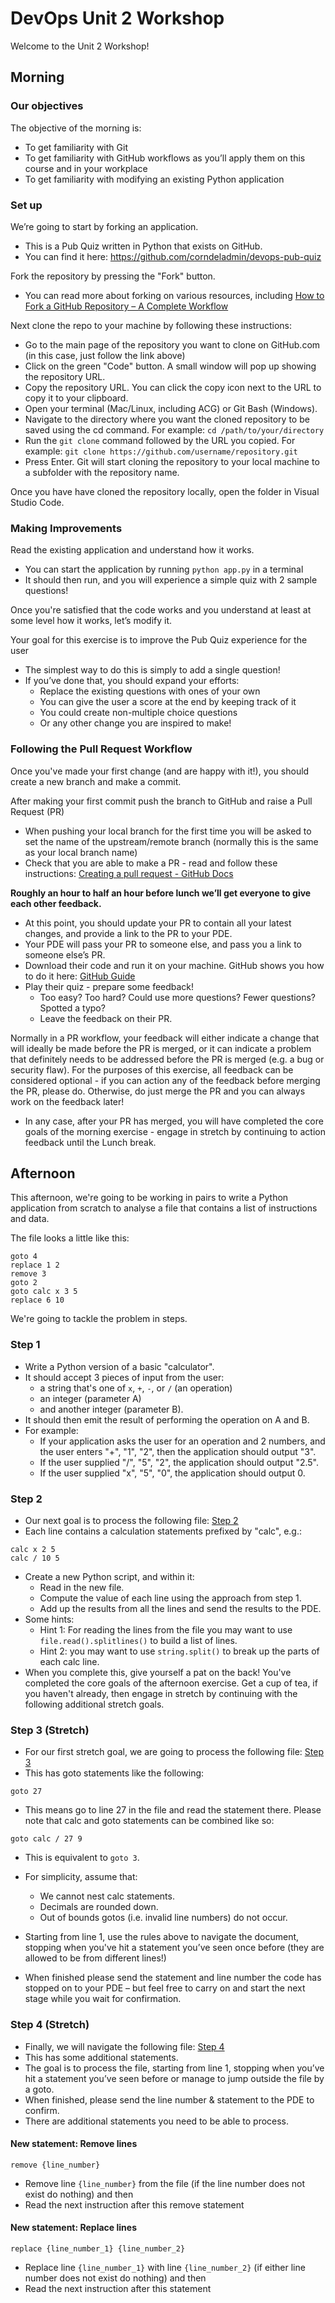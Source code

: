 # DevOps Unit 2 Workshop

Welcome to the Unit 2 Workshop! 

## Morning
### Our objectives
The objective of the morning is:

- To get familiarity with Git
- To get familiarity with GitHub workflows as you’ll apply them on this course and in your workplace
- To get familiarity with modifying an existing Python application 

### Set up
We’re going to start by forking an application. 
- This is a Pub Quiz written in Python that exists on GitHub.
- You can find it here: https://github.com/corndeladmin/devops-pub-quiz

Fork the repository by pressing the "Fork" button. 
- You can read more about forking on various resources, including [How to Fork a GitHub Repository – A Complete Workflow](https://www.freecodecamp.org/news/how-to-fork-a-github-repository/)

Next clone the repo to your machine by following these instructions:
- Go to the main page of the repository you want to clone on GitHub.com (in this case, just follow the link above)
- Click on the green "Code" button. A small window will pop up showing the repository URL.
- Copy the repository URL. You can click the copy icon next to the URL to copy it to your clipboard.
- Open your terminal (Mac/Linux, including ACG) or Git Bash (Windows).
- Navigate to the directory where you want the cloned repository to be saved using the cd command. For example: `cd /path/to/your/directory`
- Run the `git clone` command followed by the URL you copied. For example: `git clone https://github.com/username/repository.git`
- Press Enter. Git will start cloning the repository to your local machine to a subfolder with the repository name.

Once you have have cloned the repository locally, open the folder in Visual Studio Code.

### Making Improvements
Read the existing application and understand how it works.
- You can start the application by running `python app.py` in a terminal
- It should then run, and you will experience a simple quiz with 2 sample questions!

Once you're satisfied that the code works and you understand at least at some level how it works, let’s modify it.

Your goal for this exercise is to improve the Pub Quiz experience for the user
- The simplest way to do this is simply to add a single question!
- If you’ve done that, you should expand your efforts:
    - Replace the existing questions with ones of your own
    - You can give the user a score at the end by keeping track of it
    - You could create non-multiple choice questions 
    - Or any other change you are inspired to make!

### Following the Pull Request Workflow
Once you've made your first change (and are happy with it!), you should create a new branch and make a commit.

After making your first commit push the branch to GitHub and raise a Pull Request (PR)
- When pushing your local branch for the first time you will be asked to set the name of the upstream/remote branch (normally this is the same as your local branch name)
- Check that you are able to make a PR - read and follow these instructions: [Creating a pull request - GitHub Docs](https://docs.github.com/en/pull-requests/collaborating-with-pull-requests/proposing-changes-to-your-work-with-pull-requests/creating-a-pull-request)

**Roughly an hour to half an hour before lunch we’ll get everyone to give each other feedback.**
- At this point, you should update your PR to contain all your latest changes, and provide a link to the PR to your PDE. 
- Your PDE will pass your PR to someone else, and pass you a link to someone else’s PR.
- Download their code and run it on your machine. GitHub shows you how to do it here: [GitHub Guide](https://docs.github.com/en/pull-requests/collaborating-with-pull-requests/reviewing-changes-in-pull-requests/checking-out-pull-requests-locally)
- Play their quiz - prepare some feedback! 
    - Too easy? Too hard? Could use more questions? Fewer questions? Spotted a typo? 
    - Leave the feedback on their PR.

Normally in a PR workflow, your feedback will either indicate a change that will ideally be made before the PR is merged, or it can indicate a problem that definitely needs to be addressed before the PR is merged (e.g. a bug or security flaw). For the purposes of this exercise, all feedback can be considered optional - if you can action any of the feedback before merging the PR, please do. Otherwise, do just merge the PR and you can always work on the feedback later!
- In any case, after your PR has merged, you will have completed the core goals of the morning exercise - engage in stretch by continuing to action feedback until the Lunch break.

## Afternoon
This afternoon, we're going to be working in pairs to write a Python application from scratch to analyse a file that contains a list of instructions and data.

The file looks a little like this: 

```
goto 4
replace 1 2
remove 3
goto 2
goto calc x 3 5
replace 6 10
```
We're going to tackle the problem in steps.

### Step 1
- Write a Python version of a basic "calculator". ​
- It should accept 3 pieces of input from the user: 
    - a string that's one of `x`, `+`, `-`, or `/` (an operation)
    - an integer (parameter A)
    - and another integer (parameter B). ​
- It should then emit the result of performing the operation on A and B. ​
- For example:
    - If your application asks the user for an operation and 2 numbers, and the user enters "+", "1", "2", then the application should output "3". ​
    - If the user supplied "/", "5", "2", the application should output "2.5". ​
    - If the user supplied "x", "5", "0", the application should output 0.​

### Step 2
- Our next goal is to process the following file: [Step 2](https://gist.githubusercontent.com/Jonesey13/47029d880ab17a2df41df7a677fb4e89/raw/78e0e3516d46dbe10cfae147bc2e270b7e8cc2c0/step_2.txt)
- Each line contains a calculation statements prefixed by "calc", e.g.:

```
calc x 2 5​
calc / 10 5​
```

- Create a new Python script, and within it:​
    - Read in the new file.
    - Compute the value of each line using the approach from step 1​.
    - Add up the results from all the lines and send the results to the PDE.
- Some hints:
    - Hint 1: For reading the lines from the file you may want to use `file.read().splitlines()​` to build a list of lines.​
    - Hint 2: you may want to use `string.split()` to break up the parts of each calc line.
- When you complete this, give yourself a pat on the back! You've completed the core goals of the afternoon exercise. Get a cup of tea, if you haven't already, then engage in stretch by continuing with the following additional stretch goals.
​
### Step 3 (Stretch)
- For our first stretch goal, we are going to process the following file: [Step 3](https://gist.githubusercontent.com/Jonesey13/daee3b723eedbf955546adc7af12e3e7/raw/01e5329ae5d2445f63e67ed325856980418551cd/step_3.txt)
- This has goto statements like the following​:

```
goto 27
```

- This means go to line 27 in the file and read the statement there. Please note that calc and goto statements can be combined like so:​

```
goto calc / 27 9
```

- This is equivalent to `goto 3`​.
- For simplicity, assume that:
    - We cannot nest calc statements.
    - Decimals are rounded down.
    - Out of bounds gotos (i.e. invalid line numbers) do not occur.​
    
- Starting from line 1, use the rules above to navigate the document, stopping when you've hit a statement you’ve seen once before (they are allowed to be from different lines!)
- When finished please send the statement and line number the code has stopped on to your PDE – but feel free to carry on and start the next stage while you wait for confirmation.​

### Step 4 (Stretch)
- Finally, we will navigate the following file: [Step 4](https://gist.githubusercontent.com/Jonesey13/d722ce5dfb70770cdd83800e0f180e98/raw/ac0452c456e2bb7806a54c8c6433b96649fc9b25/step_4.txt)
- This has some additional statements.​
- The goal is to process the file, starting from line 1, stopping when you’ve hit a statement you’ve seen before or manage to jump outside the file by a goto.​
- When finished, please send the line number & statement to the PDE to confirm.​
- There are additional statements you need to be able to process.

#### New statement: Remove lines
```
remove {line_number}
```
- Remove line `{line_number}` from the file (if the line number does not exist do nothing) and then​
- Read the next instruction after this remove statement

#### New statement: Replace lines
```
replace {line_number_1} {line_number_2}
```
- Replace line `{line_number_1}` with line `{line_number_2}` (if either line number does not exist do nothing) and then​
- Read the next instruction after this statement
​

